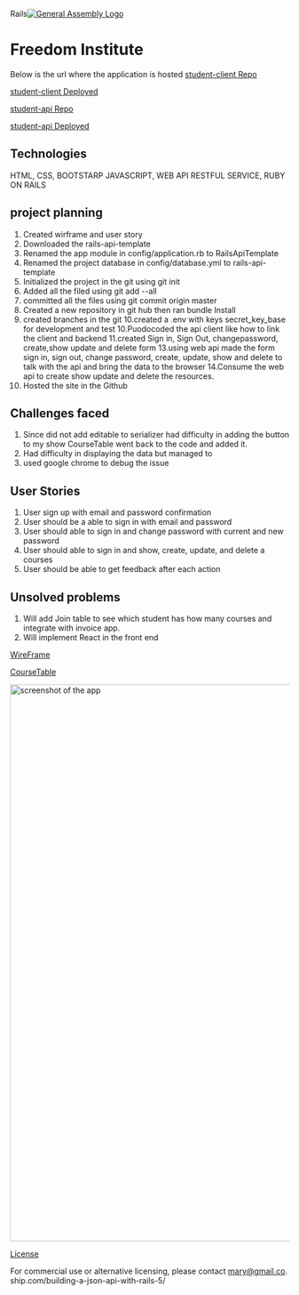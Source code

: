 Rails[![General Assembly Logo](https://camo.githubusercontent.com/1a91b05b8f4d44b5bbfb83abac2b0996d8e26c92/687474703a2f2f692e696d6775722e636f6d2f6b6538555354712e706e67)](https://generalassemb.ly/education/web-development-immersive)

# Freedom Institute
Below is the url where the application is hosted
[student-client Repo](https://github.com/MaryJosephA/student-client)

[student-client Deployed](https://maryjosepha.github.io/student-client/)

[student-api Repo](https://github.com/MaryJosephA/student-api)

[student-api Deployed](https://protected-earth-95142.herokuapp.com/)

## Technologies
HTML, CSS, BOOTSTARP JAVASCRIPT, WEB API RESTFUL SERVICE, RUBY ON RAILS

## project planning
1.  Created wirframe and user story
2. Downloaded the rails-api-template
3. Renamed the app module in config/application.rb to RailsApiTemplate
4. Renamed the project database in config/database.yml to rails-api-template
5. Initialized the project in the git using git init
6. Added all the filed using git add --all
7. committed all the files using git commit origin master
8. Created a new repository in git hub then ran bundle Install
9. created branches in the git
10.created a .env with keys secret_key_base for development and test
10.Puodocoded the api client like how to link the client and backend
11.created Sign in, Sign Out, changepassword, create,show update and delete form
13.using web api made the form sign in, sign out, change password, create,
   update, show and delete to talk with the api and bring the data to the browser
14.Consume the web api to create show update and delete the resources.
15.  Hosted the site in the Github


## Challenges faced

1.  Since did not add editable to serializer had difficulty in adding the button to my show CourseTable
    went back to the code and added it.
2.  Had difficulty in displaying the data but managed to
3.  used google chrome to debug the issue

## User Stories

1. User sign up with email and password confirmation
2. User should be a able to sign in with email and password
3. User should able to sign in and change password with current and new password
4. User should able to sign in and  show, create, update, and delete a courses
5. User should be able to get feedback after each action

## Unsolved problems
1. Will add Join table to see which student has how many courses and integrate with invoice app.
2. Will implement React in the front end



[WireFrame](https://github.com/MaryJosephA/student-api/tree/master/public/Wireframe.PNG)

[CourseTable](https://github.com/MaryJosephA/student-api/tree/master/public/ERD-Courses.png)



<img width="1002" alt="screenshot of the app" src="https://media.git.generalassemb.ly/user/16276/files/a7618780-f965-11e8-908b-1560ebaa7da3">


[License](LICENSE)

 For commercial use or
 alternative licensing, please contact mary@gmail.co.
ship.com/building-a-json-api-with-rails-5/
